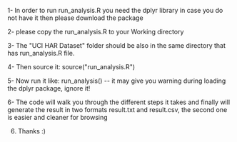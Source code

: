1- In order to run run_analysis.R you need the dplyr library in case you do not have it then please download the package

2- please copy the run_analysis.R to your Working directory

3- The "UCI HAR Dataset" folder should be also in the same directory that has run_analysis.R file.

4- Then source it: source("run_analysis.R")

5- Now run it like: run_analysis() -- it may give you warning during loading the dplyr package, ignore it!

6- The code will walk you through the different steps it takes and finally will generate the result in two formats result.txt and result.csv, the second one is easier and cleaner for browsing

6. Thanks :)










































